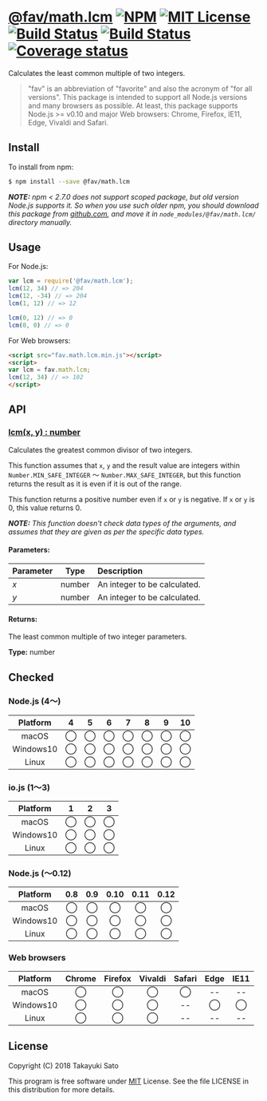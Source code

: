 # [@fav/math.lcm][repo-url] [![NPM][npm-img]][npm-url] [![MIT License][mit-img]][mit-url] [![Build Status][travis-img]][travis-url] [![Build Status][appveyor-img]][appveyor-url] [![Coverage status][coverage-img]][coverage-url]

Calculates the least common multiple of two integers.

> "fav" is an abbreviation of "favorite" and also the acronym of "for all versions".
> This package is intended to support all Node.js versions and many browsers as possible.
> At least, this package supports Node.js >= v0.10 and major Web browsers: Chrome, Firefox, IE11, Edge, Vivaldi and Safari.


## Install

To install from npm:

```sh
$ npm install --save @fav/math.lcm
```

***NOTE:*** *npm < 2.7.0 does not support scoped package, but old version Node.js supports it. So when you use such older npm, you should download this package from [github.com][repo-url], and move it in `node_modules/@fav/math.lcm/` directory manually.*


## Usage

For Node.js:

```js
var lcm = require('@fav/math.lcm');
lcm(12, 34) // => 204
lcm(12, -34) // => 204
lcm(1, 12) // => 12

lcm(0, 12) // => 0
lcm(0, 0) // => 0
```

For Web browsers:

```html
<script src="fav.math.lcm.min.js"></script>
<script>
var lcm = fav.math.lcm;
lcm(12, 34) // => 102
</script>
```


## API

### <u>lcm(x, y) : number</u>

Calculates the greatest common divisor of two integers.

This function assumes that `x`, `y` and the result value are integers within `Number.MIN_SAFE_INTEGER` 〜 `Number.MAX_SAFE_INTEGER`, but this function returns the result as it is even if it is out of the range.

This function returns a positive number even if `x` or `y` is negative.
If `x` or `y` is 0, this value returns 0.

***NOTE:*** *This function doesn't check data types of the arguments, and assumes that they are given as per the specific data types.*

#### Parameters:

| Parameter |  Type  | Description                    |
|:----------|:------:|:-------------------------------|
| *x*       | number | An integer to be calculated.   |
| *y*       | number | An integer to be calculated.   | 

#### Returns:

The least common multiple of two integer parameters.

**Type:** number

## Checked                                                                      

### Node.js (4〜)

| Platform  |   4    |   5    |   6    |   7    |   8    |   9    |   10   |
|:---------:|:------:|:------:|:------:|:------:|:------:|:------:|:------:|
| macOS     |&#x25ef;|&#x25ef;|&#x25ef;|&#x25ef;|&#x25ef;|&#x25ef;|&#x25ef;|
| Windows10 |&#x25ef;|&#x25ef;|&#x25ef;|&#x25ef;|&#x25ef;|&#x25ef;|&#x25ef;|
| Linux     |&#x25ef;|&#x25ef;|&#x25ef;|&#x25ef;|&#x25ef;|&#x25ef;|&#x25ef;|

### io.js (1〜3)

| Platform  |   1    |   2    |   3    |
|:---------:|:------:|:------:|:------:|
| macOS     |&#x25ef;|&#x25ef;|&#x25ef;|
| Windows10 |&#x25ef;|&#x25ef;|&#x25ef;|
| Linux     |&#x25ef;|&#x25ef;|&#x25ef;|

### Node.js (〜0.12)

| Platform  |  0.8   |  0.9   |  0.10  |  0.11  |  0.12  |
|:---------:|:------:|:------:|:------:|:------:|:------:|
| macOS     |&#x25ef;|&#x25ef;|&#x25ef;|&#x25ef;|&#x25ef;|
| Windows10 |&#x25ef;|&#x25ef;|&#x25ef;|&#x25ef;|&#x25ef;|
| Linux     |&#x25ef;|&#x25ef;|&#x25ef;|&#x25ef;|&#x25ef;|

### Web browsers

| Platform  | Chrome | Firefox | Vivaldi | Safari |  Edge  | IE11   |
|:---------:|:------:|:-------:|:-------:|:------:|:------:|:------:|
| macOS     |&#x25ef;|&#x25ef; |&#x25ef; |&#x25ef;|   --   |   --   |
| Windows10 |&#x25ef;|&#x25ef; |&#x25ef; |   --   |&#x25ef;|&#x25ef;|
| Linux     |&#x25ef;|&#x25ef; |&#x25ef; |   --   |   --   |   --   |


## License

Copyright (C) 2018 Takayuki Sato

This program is free software under [MIT][mit-url] License.
See the file LICENSE in this distribution for more details.

[repo-url]: https://github.com/sttk/fav-math.lcm/
[npm-img]: https://img.shields.io/badge/npm-v0.1.0-blue.svg
[npm-url]: https://www.npmjs.com/package/@fav/math.lcm
[mit-img]: https://img.shields.io/badge/license-MIT-green.svg
[mit-url]: https://opensource.org/licenses/MIT
[travis-img]: https://travis-ci.org/sttk/fav-math.lcm.svg?branch=master
[travis-url]: https://travis-ci.org/sttk/fav-math.lcm
[appveyor-img]: https://ci.appveyor.com/api/projects/status/github/sttk/fav-math.lcm?branch=master&svg=true
[appveyor-url]: https://ci.appveyor.com/project/sttk/fav-math-lcm
[coverage-img]: https://coveralls.io/repos/github/sttk/fav-math-lcm/badge.svg?branch=master
[coverage-url]: https://coveralls.io/github/sttk/fav-math.lcm?branch=master
